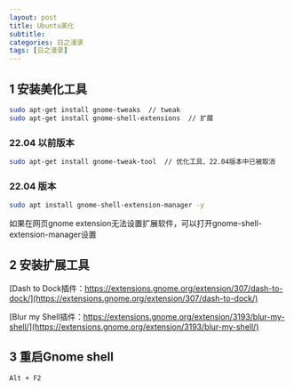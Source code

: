 ```yaml
---
layout: post
title: Ubuntu美化
subtitle: 
categories: 日之漫录
tags: [日之漫录]
---
```



## 1 安装美化工具
```sh
sudo apt-get install gnome-tweaks  // tweak
sudo apt-get install gnome-shell-extensions  // 扩展
```

### 22.04 以前版本

```sh
sudo apt-get install gnome-tweak-tool  // 优化工具、22.04版本中已被取消
```

### 22.04 版本

```sh
sudo apt install gnome-shell-extension-manager -y
```

如果在网页gnome extension无法设置扩展软件，可以打开gnome-shell-extension-manager设置

## 2 安装扩展工具

[Dash to Dock插件：https://extensions.gnome.org/extension/307/dash-to-dock/](https://extensions.gnome.org/extension/307/dash-to-dock/)

[Blur my Shell插件：https://extensions.gnome.org/extension/3193/blur-my-shell/](https://extensions.gnome.org/extension/3193/blur-my-shell/)

## 3 重启Gnome shell

`Alt + F2`